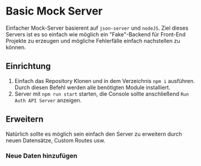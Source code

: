 # Basic Mock Server

Einfacher Mock-Server basierent auf `json-server` und `nodeJS`. Ziel dieses Servers ist es so einfach wie möglich ein "Fake"-Backend für Front-End Projekte zu erzeugen und mögliche Fehlerfälle einfach nachstellen zu können.

## Einrichtung

1. Einfach das Repository Klonen und in dem Verzeichnis
   `npm i` ausführen. Durch diesen Befehl werden alle benötigten Module installiert.
2. Server mit `npm run start` starten, die Console sollte anschließend `Run Auth API Server` anzeigen.

## Erweitern

Natürlich sollte es möglich sein einfach den Server zu erweitern durch neuen Datensätze, Custom Routes usw.

### Neue Daten hinzufügen

